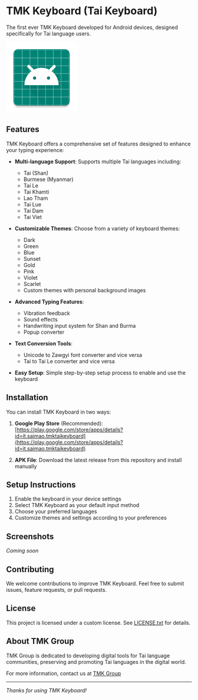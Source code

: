 # TMK Keyboard (Tai Keyboard)

The first ever TMK Keyboard developed for Android devices, designed specifically for Tai language users.

![TMK Keyboard](app/src/main/res/mipmap-xxxhdpi/ic_launcher.png)

## Features

TMK Keyboard offers a comprehensive set of features designed to enhance your typing experience:

- **Multi-language Support**: Supports multiple Tai languages including:
  - Tai (Shan)
  - Burmese (Myanmar)
  - Tai Le
  - Tai Khamti
  - Lao Tham
  - Tai Lue
  - Tai Dam
  - Tai Viet
  
- **Customizable Themes**: Choose from a variety of keyboard themes:
  - Dark
  - Green
  - Blue
  - Sunset
  - Gold
  - Pink
  - Violet
  - Scarlet
  - Custom themes with personal background images

- **Advanced Typing Features**:
  - Vibration feedback
  - Sound effects
  - Handwriting input system for Shan and Burma
  - Popup converter

- **Text Conversion Tools**:
  - Unicode to Zawgyi font converter and vice versa
  - Tai to Tai Le converter and vice versa

- **Easy Setup**: Simple step-by-step setup process to enable and use the keyboard

## Installation

You can install TMK Keyboard in two ways:

1. **Google Play Store** (Recommended):
   [https://play.google.com/store/apps/details?id=it.saimao.tmktaikeyboard](https://play.google.com/store/apps/details?id=it.saimao.tmktaikeyboard)

2. **APK File**: Download the latest release from this repository and install manually

## Setup Instructions

1. Enable the keyboard in your device settings
2. Select TMK Keyboard as your default input method
3. Choose your preferred languages
4. Customize themes and settings according to your preferences

## Screenshots

*Coming soon*

## Contributing

We welcome contributions to improve TMK Keyboard. Feel free to submit issues, feature requests, or pull requests.

## License

This project is licensed under a custom license. See [LICENSE.txt](LICENSE.txt) for details.

## About TMK Group

TMK Group is dedicated to developing digital tools for Tai language communities, preserving and promoting Tai languages in the digital world.

For more information, contact us at [TMK Group](https://www.facebook.com/taikeyboard)

---

*Thanks for using TMK Keyboard!*